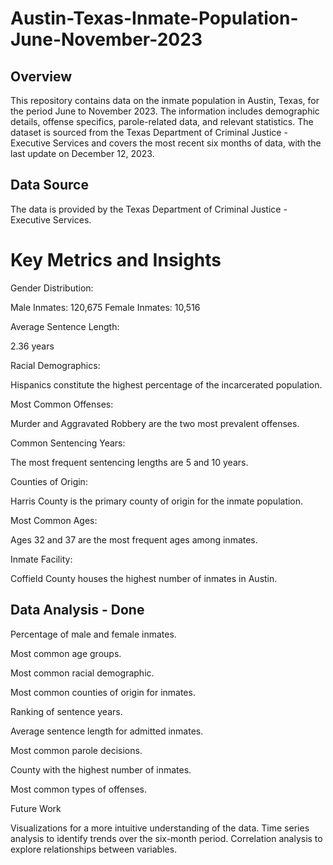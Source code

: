 # Austin-Texas-Inmate-Population-June-November-2023

## Overview

This repository contains data on the inmate population in Austin, Texas, for the period June to November 2023. The information includes demographic details, offense specifics, parole-related data, and relevant statistics. The dataset is sourced from the Texas Department of Criminal Justice - Executive Services and covers the most recent six months of data, with the last update on December 12, 2023.

## Data Source

The data is provided by the Texas Department of Criminal Justice - Executive Services.

# Key Metrics and Insights

Gender Distribution:

Male Inmates: 120,675
Female Inmates: 10,516

Average Sentence Length:

2.36 years

Racial Demographics:

Hispanics constitute the highest percentage of the incarcerated population.

Most Common Offenses:

Murder and Aggravated Robbery are the two most prevalent offenses.

Common Sentencing Years:

The most frequent sentencing lengths are 5 and 10 years.

Counties of Origin:

Harris County is the primary county of origin for the inmate population.

Most Common Ages:

Ages 32 and 37 are the most frequent ages among inmates.

Inmate Facility:

Coffield County houses the highest number of inmates in Austin.

## Data Analysis - Done

Percentage of male and female inmates.

Most common age groups.

Most common racial demographic.

Most common counties of origin for inmates.

Ranking of sentence years.

Average sentence length for admitted inmates.

Most common parole decisions.

County with the highest number of inmates.

Most common types of offenses.

Future Work

Visualizations for a more intuitive understanding of the data.
Time series analysis to identify trends over the six-month period.
Correlation analysis to explore relationships between variables.
